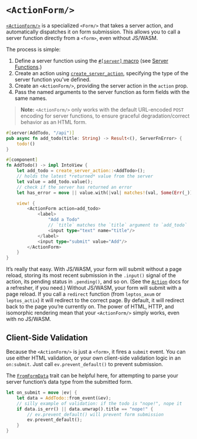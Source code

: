 # `<ActionForm/>`

[`<ActionForm/>`](https://docs.rs/leptos_router/latest/leptos_router/fn.ActionForm.html) is a specialized `<Form/>` that takes a server action, and automatically dispatches it on form submission. This allows you to call a server function directly from a `<form>`, even without JS/WASM.

The process is simple:

1. Define a server function using the [`#[server]` macro](https://docs.rs/leptos/latest/leptos/attr.server.html) (see [Server Functions](../server/25_server_functions.md).)
2. Create an action using [`create_server_action`](https://docs.rs/leptos/latest/leptos/fn.create_server_action.html), specifying the type of the server function you’ve defined.
3. Create an `<ActionForm/>`, providing the server action in the `action` prop.
4. Pass the named arguments to the server function as form fields with the same names.

> **Note:** `<ActionForm/>` only works with the default URL-encoded `POST` encoding for server functions, to ensure graceful degradation/correct behavior as an HTML form.

```rust
#[server(AddTodo, "/api")]
pub async fn add_todo(title: String) -> Result<(), ServerFnError> {
    todo!()
}

#[component]
fn AddTodo() -> impl IntoView {
	let add_todo = create_server_action::<AddTodo>();
	// holds the latest *returned* value from the server
	let value = add_todo.value();
	// check if the server has returned an error
	let has_error = move || value.with(|val| matches!(val, Some(Err(_))));

	view! {
		<ActionForm action=add_todo>
			<label>
				"Add a Todo"
				// `title` matches the `title` argument to `add_todo`
				<input type="text" name="title"/>
			</label>
			<input type="submit" value="Add"/>
		</ActionForm>
	}
}
```

It’s really that easy. With JS/WASM, your form will submit without a page reload, storing its most recent submission in the `.input()` signal of the action, its pending status in `.pending()`, and so on. (See the [`Action`](https://docs.rs/leptos/latest/leptos/struct.Action.html) docs for a refresher, if you need.) Without JS/WASM, your form will submit with a page reload. If you call a `redirect` function (from `leptos_axum` or `leptos_actix`) it will redirect to the correct page. By default, it will redirect back to the page you’re currently on. The power of HTML, HTTP, and isomorphic rendering mean that your `<ActionForm/>` simply works, even with no JS/WASM.

## Client-Side Validation

Because the `<ActionForm/>` is just a `<form>`, it fires a `submit` event. You can use either HTML validation, or your own client-side validation logic in an `on:submit`. Just call `ev.prevent_default()` to prevent submission.

The [`FromFormData`](https://docs.rs/leptos_router/latest/leptos_router/trait.FromFormData.html) trait can be helpful here, for attempting to parse your server function’s data type from the submitted form.

```rust
let on_submit = move |ev| {
	let data = AddTodo::from_event(&ev);
	// silly example of validation: if the todo is "nope!", nope it
	if data.is_err() || data.unwrap().title == "nope!" {
		// ev.prevent_default() will prevent form submission
		ev.prevent_default();
	}
}
```
